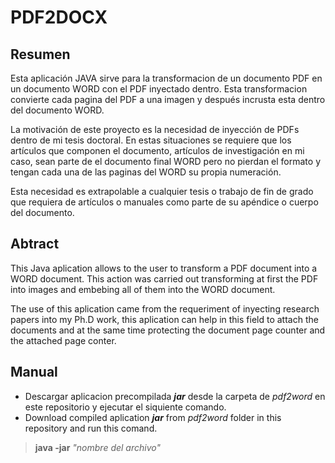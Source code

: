 PDF2DOCX
===================

## Resumen

Esta aplicación JAVA sirve para la transformacion de un documento PDF en un documento WORD con el PDF inyectado dentro. Esta transformacion convierte cada pagina del PDF a una imagen y después incrusta esta dentro del documento WORD.

La motivación de este proyecto es la necesidad de inyección de PDFs dentro de mi tesis doctoral. En estas situaciones se requiere que los artículos que componen el documento, artículos de investigación en mi caso, sean parte de el documento final WORD pero no pierdan el formato y tengan cada una de las paginas del WORD su propia numeración.

Esta necesidad es extrapolable a cualquier tesis o trabajo de fin de grado que requiera de artículos o manuales como parte de su apéndice o cuerpo del documento.



## Abtract 
 
This Java aplication allows to the user to transform a PDF document into a WORD document. This action was carried out transforming at first the PDF into images and embebing all of them into the WORD document.

The use of this aplication came from the requeriment of inyecting research papers into my Ph.D work, this aplication can help in this field to attach the documents and at the same time protecting the document page counter and the attached page conter.  




## Manual


- Descargar aplicacion precompilada ***jar***  desde la carpeta de *pdf2word* en este repositorio y ejecutar el siquiente comando.
- Download compiled aplication ***jar*** from *pdf2word* folder in this repository and run this comand.

> **java -jar** *"nombre del archivo"*
